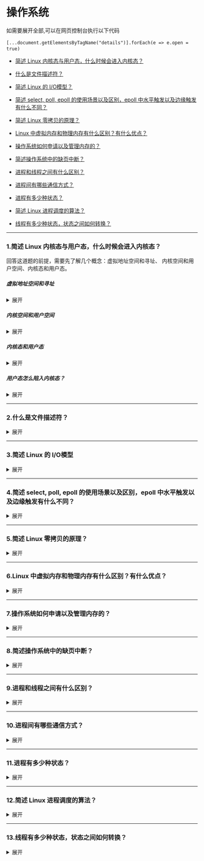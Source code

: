# 操作系统

   如需要展开全部,可以在网页控制台执行以下代码
   ```
   [...document.getElementsByTagName("details")].forEach(e => e.open = true)
   ```

* [简述 Linux 内核态与用户态，什么时候会进入内核态？](#1)

* [什么是文件描述符？](#2)

* [简述 Linux 的 I/O模型？](#3)

* [简述 select, poll, epoll 的使用场景以及区别，epoll 中水平触发以及边缘触发有什么不同？](#4)

* [简述 Linux 零拷贝的原理？](#5)


* [Linux 中虚拟内存和物理内存有什么区别？有什么优点？](#6)

* [操作系统如何申请以及管理内存的？](#7)

* [简述操作系统中的缺页中断？](#8)


* [进程和线程之间有什么区别？](#9)

* [进程间有哪些通信方式？](#10)

* [进程有多少种状态？](#11)

* [简述 Linux 进程调度的算法？](#12)

* [线程有多少种状态，状态之间如何转换？](#13)

------

### <span id="1">1.简述 Linux 内核态与用户态，什么时候会进入内核态？</span>
回答这道题的前提，需要先了解几个概念：虚拟地址空间和寻址、 内核空间和用户空间、内核态和用户态。
##### 虚拟地址空间和寻址
<details>
<summary>展开</summary>
以32位操作系统为例，它的寻址空间就是4G(2^32)。

寻址是指操作系统能找到的地址范围，32位的操作系统能找到的最大地址空间就是4G。
操作系统会给每个进程分配4G的虚拟内存空间，这个虚拟内存空间和真实内存空间之间有映射关系。
</details>

##### 内核空间和用户空间
<details>
<summary>展开</summary>
现代操作系统都会有内核，内核可以访问受保护的内存空间和访问底层硬件的权限，所以为了保证内核空间的安全。就需要区分内核空间和用户空间。
所以以4G的地址空间为例，内核空间拥有最上面的 1G 空间，用户空间拥有其余的3G空间。最高 1G 的内核空间是被所有进程共享的。

![](https://github.com/binbinshan/Review-Up/blob/master/images/网络协议/16239276614333.jpg)

也就是每个进程的 4G 地址空间中，最高 1G 都是一样的，即内核空间。只有剩余的 3G 才归进程自己使用。 
</details>

##### 内核态和用户态
<details>
<summary>展开</summary>
在理解了内核空间和用户空间之后，内核态和用户态就非常简单了。当进程运行在内核空间时就处于内核态，而进程运行在用户空间时则处于用户态。

* 在内核态中，进程运行在内核空间中，此时CPU可以执行任何指令，运行代码也不受限制，可以访问任意内存空间。
* 在用户态中，进程运行在用户空间中，此时要受制CPU的各种限制，也只能访问用户态下可访问的虚拟空间地址。
</details>

##### 用户态怎么陷入内核态？
<details>
<summary>展开</summary>
主要是三个方面，会使用户态陷入内核态：

1. 系统调用：用户态进程通过系统调用申请使用操作系统提供的服务来完成任务，比如说读取磁盘上的一个文件，就会将用户态进程转为内核态。

2. 异常：当进程在用户态的执行过程中出现异常，此时就会由当前进程切换到内核中处理异常的服务中，也会将用户态进程转为内核态。
3. 外围设备中断：当外围设备完成用户请求的操作后，会向CPU发出相应的中断信号，比如说读取磁盘文件完成，系统会切换到中断处理后的后续操作，这个时候如果执行指令的进程处于用户态时，也会先切入到内核态。
</details>


------

### <span id="2">2.什么是文件描述符？</span>
<details>
<summary>展开</summary>

文件描述符是一个非负整数，从0开始。进程使用文件描述符来标识一个打开的文件。

系统为每个进程维护了一个文件描述符表，表示该进程打开文件的记录表，而**文件描述符**实际上就是这张表的索引。当进程打开（open）或者新建（create）文件时，内核会在该进程的文件列表中新增一个表项，同时返回一个文件描述符 —— 也就是新增表项的下标。

一般来说，每个进程最多可以打开 64 个文件，fd ∈ 0~63。在不同系统上，最多允许打开的文件个数不同，Linux 2.4.22 强制规定最多不能超过 1,048,576。

每个进程默认都有 3 个文件描述符：0 (stdin)、1 (stdout)、2 (stderr)。分别代表：标准输入流、标准输出流、标准错误流。

##### socket和fd

socket 是 Unix 中的术语。socket 可以用于同一台主机的不同进程间的通信，也可以用于不同主机间的通信。一个 socket 包含地址、类型和通信协议等信息，通过 socket() 函数创建。

比如可以将 socket 和 fd 视为同义词，当我们获取了一个socket,返回的就是这个 socket 对应的文件描述符 fd。操作系统将 socket 映射到进程的一个文件描述符上，进程就可以通过读写这个文件描述符来和远程主机通信。

socket 是进程间通信规则的高层抽象，而 fd 提供的是底层的具体实现。socket 与 fd 是一一对应的。通过 socket 通信，实际上就是通过文件描述符 fd 读写文件。这也符合 Unix“一切皆文件”的哲学。

</details>


------

### <span id="3">3.简述 Linux 的 I/O模型</span>
<details>
<summary>展开</summary>

网络IO的本质是socket的读取，socket在linux系统被抽象为流，IO可以理解为对流的操作。

对于一次IO的read来说分为两步：
1. 等待数据准备
2. 将数据从内核拷贝到进程

对于socket流而言：
1. 通常涉及等待网络上的数据分组到达，然后被复制到内核的某个缓冲区。
2. 把数据从内核缓冲区复制到应用进程缓冲区。

----
网络IO模型有以下几种：阻塞IO、非阻塞IO、多路复用IO、信号驱动IO、异步IO

* 阻塞IO：socket默认IO模型，进程从用户调用到系统调用，再到读取数据，所有中间过程中进程都是阻塞的，直到数据读取完毕。

![](https://github.com/binbinshan/Review-Up/blob/master/images/操作系统/16240019257667.jpg)
优点：能够无延迟的返回数据，即处理完即可返回。
缺点：进程会阻塞，导致性能变低。


* 非阻塞IO：应用进程执行系统调用之后，内核会返回一个错误码。应用进程不阻塞可以继续执行，但是需要不断的执行系统调用来获知是否完成，这种方式称为轮询(polling)。轮询检查内核数据，直到数据准备好，再拷贝数据到进程，进行数据处理。

![](https://github.com/binbinshan/Review-Up/blob/master/images/操作系统/16240025876184.jpg)
优点：进程在等待的时候，可以进行其他任务。
缺点：因为轮询的原因，任务的响应延迟会增大。

* 多路复用IO：使用 select、poll、epoll函数 让多个进程阻塞在这里，当任意一个数据准备好之后，返回进行可读，然后进程再进行系统调用，将数据由内核拷贝到用户进程。

多路复用IO相对于非阻塞IO：前者可以等待多个socket，能实现同时对多个IO端口进行监听。后者只能对一个进程进行轮询。

![](https://github.com/binbinshan/Review-Up/blob/master/images/操作系统/16240046660747.jpg)
优点：系统开销小，系统不需要创建新的额外进程或者线程
缺点：
前三种IO模型，从整个IO过程来看，他们都是顺序执行的，因此可以归为同步模型。都是进程主动等待且向内核检查状态。
高并发的程序一般使用 同步非阻塞 方式而非 多线程 + 同步阻塞方式

* 信号驱动IO：首先允许Socket进行信号驱动IO,并安装一个信号处理函数，进程继续运行并不阻塞。当数据准备好时，进程会收到一个SIGIO信号，可以在信号处理函数中调用I/O操作函数处理数据。

![](https://github.com/binbinshan/Review-Up/blob/master/images/操作系统/16240063938595.jpg)

* 异步非阻塞IO：用户进程进行系统调用之后，无论内核数据是否准备好，都会直接返回给用户进程，然后用户态进程可以去做别的事情。等到socket数据准备好了，内核直接复制数据给进程，然后从内核向进程发送通知。IO两个阶段，进程都是非阻塞的。

![](https://github.com/binbinshan/Review-Up/blob/master/images/操作系统/16240064759583.jpg)


五种IO比较：

![](https://github.com/binbinshan/Review-Up/blob/master/images/操作系统/16240065655489.jpg)

非阻塞IO和异步IO的区别：
非阻塞IO是同步的，而异步IO是异步的，这是因为非阻塞IO要不断的去轮询检查是否数据读取完成，而异步IO会在数据读完之后直接从内核拷贝到用户空间。

</details>


------

### <span id="4">4.简述 select, poll, epoll 的使用场景以及区别，epoll 中水平触发以及边缘触发有什么不同？</span>
<details>
<summary>展开</summary>
select、poll、epoll都是I/O多路复用的机制。I/O多路复用就是通过一种机制，一个进程可以监视多个文件描述符，一旦某个描述符就绪（读就绪或写就绪），能够通知程序进行相应的读写操作 。

### select 
使用fd_set(文件描述符集合)，将感兴趣的文件描述符传给select，select会将就绪的文件描述符返回。通知进行读写。

缺点：
1. 用户态和内核态的频繁切换：当需要select监听一个文件描述符时，就会把fd_set从用户态拷贝到内核态。
2. 内核需要遍历传进来的每一个文件描述符，不管是否就绪。
3. 监听的文件描述符数量受限制，最多1024个，不同操作系统可能不同。

### poll
poll 和 select 几乎没有区别。poll 采用链表的方式存储文件描述符，没有最大存储数量的限制。

缺点和select基本一样，除了文件描述符数量不受限制。

### epoll

epoll 是对 select 和 poll 的改进，避免了“性能开销大”和“文件描述符数量少”两个缺点。

* 如何解决性能开销大？
    1. 为每个文件描述符指定了回调函数，并在就绪时将其加入到就绪列表。通过判断就绪列表是否有值，这样时间复杂度就变成了O(1)，select和poll的需要遍历所有的文件描述符集合，时间复杂度是O(n)

    2. 每次调用 select 时都需要向内核拷贝所有要监听的描述符集合，而 epoll 对于每个描述符，只需要在传递一次，之后不需要再次传递。这也大大提高了效率。

* 如何解决文件描述符少？
epoll解决文件描述符数量少的问题，是采用红黑树来存储文件描述符集合。


### 使用场景：
* select ： 更加适用于实时要求更高的场景，因为超时时间可以到纳秒，epoll和poll是到毫秒。
 
* poll ：没有最大描述符数量的限制，如果对实时性要求不高，应该使用 poll 而不是 select，并且如果同时监控小于 1000 个描述符，就没有必要使用 epoll。
 
* epoll 如果只需要运行在 Linux 平台上，并且有非常大量的描述符需要同时轮询，而且这些连接最好是长连接。

### 水平触发和边缘触发
select，poll 只支持水平触发，epoll 支持水平触发和边缘触发。

水平触发（LT，Level Trigger）：当文件描述符就绪时，会触发通知，如果用户程序没有一次性把数据读/写完，下次还会发出可读/可写信号进行通知。是默认的一种模式，并且同时支持 Blocking 和 No-Blocking。

边缘触发（ET，Edge Trigger）：仅当描述符从未就绪变为就绪时，通知一次，之后不会再通知。只支持 No-Blocking，以避免由于一个文件句柄的阻塞读/阻塞写操作把处理多个文件描述符的任务饿死。


</details>


------

### <span id="5">5.简述 Linux 零拷贝的原理？</span>
<details>
<summary>展开</summary>

# 简述 Linux 零拷贝的原理

零拷贝技术是指在执行时，避免从一个内存区域复制到另一个内存区域，减少上下文切换和复制的时间。
零拷贝技术带来的改变：
1. 可有效减少从内核态和用户态的上下文切换带来的cpu开销。
2. 减少内核缓冲区和用户进程缓冲区之间反复的 I/O 拷贝操作。

在linux中零拷贝的实现主要有三种方式：
1. 用户态直接IO
    应用系统直接访问存储介质，直接将硬件上的数据拷贝到用户空间，避免了内核空间到用户空间的复制，但是还是存在内核空间和用户空间的上下文切换。
    
1. 减少拷贝次数
    在数据传输过程中，避免数据在用户空间缓冲区和系统内核空间缓冲区之间的CPU拷贝，以及数据在系统内核空间内的CPU拷贝，这也是当前主流零拷贝技术的实现思路。

3. 写时复制技术
    写时复制指的是当多个进程共享同一块数据时，如果其中一个进程需要对这份数据进行修改，那么将其拷贝到自己的进程地址空间中，如果只是数据读取操作则不需要进行拷贝操作。


这里主要举一个减少拷贝次数的实现，因为减少拷贝次数是现在的主流实现，通过 mmap + write 实现的零拷贝技术。
### mmap
在传统IO方式，底层实际上通过调用read()和write()来实现，通过read()把数据从硬盘读取到内核缓冲区，再复制到用户缓冲区；然后再通过write()写入到socket缓冲区，最后写入网卡设备。整个过程发生了4次用户态和内核态的上下文切换和4次拷贝。

![](https://github.com/binbinshan/Review-Up/blob/master/images/操作系统/2021-06-18_20-04-17.png)


mmap 是 Linux 提供的一种内存映射文件方法，即将将读缓冲区的地址和用户缓冲区的地址进行映射。
简单来说就是使用mmap替换了传统IO中的read+write中的read操作，减少了一次CPU的拷贝。整个过程发生了4次用户态和内核态的上下文切换和3次拷贝。

![](https://github.com/binbinshan/Review-Up/blob/master/images/操作系统/2021-06-18_20-07-32.png)
mmap的方式节省了一次CPU拷贝，同时由于用户进程中的内存是虚拟的，只是映射到内核的读缓冲区，所以可以节省一半的内存空间，比较适合大文件的传输。

### Java NIO 零拷贝
在 Java NIO 中的通道（Channel）就相当于操作系统的内核空间（kernel space）的缓冲区，而缓冲区（Buffer）对应的相当于操作系统的用户空间（user space）中的用户缓冲区（user buffer）。 
* 通道（Channel）是全双工的（双向传输），它既可能是读缓冲区（read buffer），也可能是网络缓冲区（socket buffer）。 
* 缓冲区（Buffer）分为堆内存（HeapBuffer）和堆外内存（DirectBuffer），这是通过 malloc() 分配出来的用户态内存。


在Java NIO中通过FileChannel来提供零拷贝的支持，分别是
1. FileChannel.map: 将文件的一部分映射到内存
2. FileChannel.transferTo: 将本Channel的文件字节转移到指定的可写Channel


另外在Netty和RocketMQ中都大量使用了零拷贝技术。


</details>



------

### <span id="6">6.Linux 中虚拟内存和物理内存有什么区别？有什么优点？</span>
<details>
<summary>展开</summary>

### 什么是物理内存？
物理内存也就是内存条，在早期，进程直接通过物理地址操作物理内存，这样也会带来问题：
1. 程序操作相同地址空间会造成互相影响甚至崩溃，而且安全性也得不到保证；
2. 程序运行时，都需要分配空闲区域，而空闲位置不确定，会带来一些重定位问题；

### 什么是虚拟内存？
为了解决物理内存带来的问题，虚拟内存是操作系统物理内存和进程之间的中间层，它为进程隐藏了物理内存这一概念。提供了更简单了访问和操作。
所以虚拟内存的优点就很明显了：
1. 虚拟内存可以为进程提供独立的内存空间
2. 虚拟内存可以控制进程对物理内存的访问

### 物理内存和虚拟内存映射
操作系统是以页的单位来管理内存的，当cpu通过虚拟内存地址寻址时，会通过内存管理单元（MMU）硬件把虚拟内存地址映射为物理内存地址，另外操作系统也会把虚拟地址和物理地址的映射关系维护在页表之中。

![](https://github.com/binbinshan/Review-Up/blob/master/images/操作系统/16241149210542.jpg)

![](https://github.com/binbinshan/Review-Up/blob/master/images/操作系统/16241148587012.jpg)

</details>


------

### <span id="7">7.操作系统如何申请以及管理内存的？</span>
<details>
<summary>展开</summary>

虚拟内存可以为正在运行的进程提供独立的内存空间，制造一种每个进程的内存都是独立的假象。在32位的操作系统中，每个进程会拥有4G的内存空间，其中1G是内核共享空间，其余3G是用户空间使用，
在64位操作系统中，每个进程会拥有256TiB内存空间，内核空间和用户空间分别占 128 TiB。

### 映射
虚拟内存作为操作系统中的逻辑结构，最终进程还是要访问物理内存地址或者磁盘。
所以就需要一个内存管理单元（MMU）硬件把虚拟内存地址映射为物理内存地址。还有一个就是每一个进程的页表中都存储了从虚拟内存到物理内存页的映射关系。

### 页
这个存储了虚拟内存到物理内内存页映射关系的页实际上是个多层页。
正是因为有多层的页表结构可以用来转换虚拟地址，所以多个进程可以通过虚拟内存共享物理内存。这样是为什么，Linux fork创建子进程时，实际上只复制了父进程的页表。

</details>


------

### <span id="8">8.简述操作系统中的缺页中断？</span>
<details>
<summary>展开</summary>

操作系统采用的是虚拟内存地址映射物理内存地址的方式。

我们可以把虚拟内存看做磁盘的一部分，当进程频繁访问虚拟内存中的一片数据时，那么这部分数据就会被以**页**为单位的形式被缓存到**物理内存**中以加速**CPU访问速度**。

![](https://github.com/binbinshan/Review-Up/blob/master/images/操作系统/16241159458767.jpg)

所以虚拟内存中的虚拟页（Virtual Page，VP）可能处于以下的三种状态
* 未分配（Unallocated）：未分配的内存页是没有被进程申请使用的，也就是空闲的虚拟内存，不占用虚拟内存磁盘的任何空间
* 未缓存（Uncached）：仅加载到磁盘中的内存页
* 已缓存（Cached）：已经加载到主存中的内存页

如上图所示，图中绿色的虚拟内存页由主存中的物理内存页（Physical Page，PP）支撑，所以它是已经缓存过的，而黄色的虚拟内存页仅在磁盘中，所以没有被物理内存缓存。


### 操作系统中的缺页中断
当用户程序访问未被缓存的虚拟页时，也就是仅加载到磁盘中的内存页，硬件就会触发缺页中断（Page Fault，PF）。

![](https://github.com/binbinshan/Review-Up/blob/master/images/操作系统/16241162228820.jpg)

1. 在部分情况下，被访问的页面已经加载到了物理内存中，但是用户进程的页表（Page Table）并不存在该对应关系，这时我们只需要在页表中建立虚拟内存到物理内存的关系；
2. 在其他情况下，操作系统需要将磁盘上未被缓存的虚拟页加载到物理内存中。

### 页面替换技术
因为主内存的空间是有限的，当主内存中没有可使用的空间时，操作系统会从选择合适的物理内存页驱逐回磁盘，为新的内存页让出位置，选择待驱逐页的过程在操作系统中叫做页面替换（Page Replacement）。
缺页中断和页面替换技术都是操作系统调页算法（Paging）的一部分，该算法的目的就是充分利用内存资源作为磁盘的缓存以提高程序的运行效率。

</details>


------

### <span id="9">9.进程和线程之间有什么区别？</span>
<details>
<summary>展开</summary>


进程：指在系统中正在运行的一个应用程序；程序一旦运行就是进程； CPU 资源分配的最小单位。
线程：系统分配CPU时间资源的基本单元。程序执行的最小单位。

比如启动一个浏览器，就相当于启动一个进程，打开一个网页就相当于启动一个线程。

### 详解
在linux中，其实**不区分进程和线程**的，进程的创建和线程的创建本质上是⼀样的，最⼤的区别就在于**资源共享**的层级不同。那这句话怎么理解呢？

我们从Linux怎么创建进程和线程开始：
* 在Linux可以使⽤ fork() 或者是 vfork() 创建出新的进程，创建出来的进程⼀般称之为⼦进程。
* linux也给我们提供了创建线程的系统调用，就是clone。

这个三个方法的用处如下：

| 系统调用 | 描述 |
| --- | --- |
| fork | fork创造的子进程是父进程的完整副本，子进程拷贝父进程的数据段，代码段 |
| vfork | vfork创建的子进程与父进程共享数据段，并且保证子进程先运行，在调用exec 或exit 之前与父进程数据是共享的,在它调用exec 或exit 之后父进程才可能被调度运行|
| clone | linux给我们提供了创建线程的系统调用 |

fork、vfork、clone都是基于do_fork() 实现。

这里有个知识点，就是上面三个方法，其实都是主进程复制出的子线程，所以⽗进程和⼦进程拥有相同的程序⽂本段，但是却各⾃拥有不同的栈段、数据段以及堆段。尽管系统采⽤了 copy-on-write，即**写时复制**的⽅式来延迟内存内容的复制，但仍然有复制开销。

好了继续我们讨论的为什么说clone能够创建线程，这是因为clone方法参数列表中有一个标志位的参数**flags**，这个**flags可以指定父子进程共享的资源**..具体不展开。

简单的来说就是通过clone方法的flags参数，NPTL线程使用了clone()函数flags的所有七个参数来创建线程。

### 总结
进程和线程没有本质上的区别，只是对一些资源共享程度不同而已。
进程和线程的区别：
1. 进程是资源分配的最⼩单位，⽽线程则是系统调度的最⼩单位。
2. 进程是正在执行的程序，而线程是进程的一部分。
3. 进程是重量级的，线程是轻量级的。
4. 进程上下文切换时间长，线程上下文切换时间短。
5. 进程大多是隔离的，而线程共享内存。


</details>


------

### <span id="10">10.进程间有哪些通信方式？</span>
<details>
<summary>展开</summary>

进程间通信 (IPC)用于在一个或多个进程或程序中的多个线程之间交换数据。由于每个单个用户请求都可能导致操作系统中运行多个进程，因此这些进程可能需要相互通信。

IPC是一组编程接口，每种 IPC 协议方法都有其自身的优点和局限性

1. 管道：广泛用于两个相关进程之间的通信。这是一种半双工方法，因此第一个进程与第二个进程通信。然而，为了实现全双工，需要另一个管道。

2. 消息传递：它是一个进程进行通信和同步的机制。使用消息传递。
3. 消息队列：消息队列是存储在内核中的消息链表。它由消息队列标识符标识。此方法提供具有全双工容量的单个或多个进程之间的通信。
4. 共享内存：共享内存是在所有进程之间使用共享内存建立的两个或多个进程之间共享的内存。
...

</details>


------

### <span id="11">11.进程有多少种状态？</span>
<details>
<summary>展开</summary>

* 进程状态：

    | 状态 | 说明 |
    | :---: | --- |
    | R | running or runnable (on run queue)<br>正在执行或者可执行，此时进程位于执行队列中。|
    | D | uninterruptible sleep (usually I/O)<br>不可中断阻塞，通常为 IO 阻塞。 |
    | S | interruptible sleep (waiting for an event to complete) <br> 可中断阻塞，此时进程正在等待某个事件完成。|
    | Z | zombie (terminated but not reaped by its parent)<br>僵死，进程已经终止但是尚未被其父进程获取信息。|
    | T | stopped (either by a job control signal or because it is being traced) <br> 结束，进程既可以被作业控制信号结束，也可能是正在被追踪。|
    <br>


* 操作系统中的线程，只有ready、running、waiting三种状态
    * ready:表示线程已经被创建，正在等待系统调度分配CPU使用权
    * running:表示线程获得了CPU使用权，正在进行运算
    * waiting:表示线程等待，让出CPU资源给其他线程使用

* Java线程状态存在6种，NEW、RUNNABLE、BLOCKED、WAITING、TIMED_WAITING、TERMINATED
    * NEW、TERMINATED 这两种状态实际上并不属于系统线程的运行状态，是Java线程独有的状态。
    * RUNNABLE 对应操作系统线程中的 ready、running
    * BLOCKED、WAITING、TIMED_WAITING 对应操作系统中 waiting

| 线程状态 | 说明 | 进入状态方式 | 退出方式 |
| --- | --- | --- | --- |
| new | 线程创建，还未启动 |  |  |
| runnable | 可能正在运行，也可能正在等待 CPU 时间片 | Thread.start() |  |
| Blocking | 等待获取一个互斥锁，如果其线程释放了锁就会结束此状态 | synchronized\Lock |  |
| Waiting | 等待其它线程显式地唤醒，否则不会被分配 CPU 时间片 | Object.wait() Thread.join() LockSupport.park() | Object.notify() / Object.notifyAll() 或者 被调用的线程执行完毕|
| Timed Waiting | 无需等待其它线程显式地唤醒，在一定时间之后会被系统自动唤醒 | Thread.sleep() Object.wait() Thread.join() LockSupport.parkNanos() LockSupport.parkUntil()| 时间结束 / Object.notify() / Object.notifyAll() / 被调用的线程执行完毕|
| Terminated | 可以是线程结束任务之后自己结束，或者产生了异常而结束 |  |  |

</details>


------

### <span id="12">12.简述 Linux 进程调度的算法？</span>
<details>
<summary>展开</summary>

调度是指系统为分配处理器使用权的过程，主要调度方式分两种，分别是：
* 协同式调度 ：进程/线程执行时间由进程/线程本身来控制，进程/线程把自己的工作执行完之后，要主动通知系统切换到另外一个进程/线程上。最大好处是实现简单，且切换操作对进程/线程自己是可知的，没有同步问题，坏处是进程/线程执行时间不可控制，如果一个进程/线程有问题，可能一直阻塞在那里。

* 抢占式调度：每个进程/线程将由系统来分配执行时间，进程/线程的切换不由进程/线程本身来决定（Java中，Thread.yield()可以让出执行时间，但无法获取执行时间）。进程/线程执行时间系统可控，也不会有一个进程/线程导致整个进程阻塞。


在Linux中默认使⽤的调度器是CFS 即 Completely Fair Scheduler，完全公平调度器。
当然Linux也实现了实时调度。
</details>

------

### <span id="13">13.线程有多少种状态，状态之间如何转换？</span>
<details>
<summary>展开</summary>


| 线程状态 | 说明 | 进入状态方式 | 退出方式 |
| --- | --- | --- | --- |
| new | 线程创建，还未启动 |  |  |
| runnable | 可能正在运行，也可能正在等待 CPU 时间片 | Thread.start() |  |
| Blocking | 等待获取一个互斥锁，如果其线程释放了锁就会结束此状态 | synchronized\Lock |  |
| Waiting | 等待其它线程显式地唤醒，否则不会被分配 CPU 时间片 | Object.wait() Thread.join() LockSupport.park() | Object.notify() / Object.notifyAll() 或者 被调用的线程执行完毕|
| Timed Waiting | 无需等待其它线程显式地唤醒，在一定时间之后会被系统自动唤醒 | Thread.sleep() Object.wait() Thread.join() LockSupport.parkNanos() LockSupport.parkUntil()| 时间结束 / Object.notify() / Object.notifyAll() / 被调用的线程执行完毕|
| Terminated | 可以是线程结束任务之后自己结束，或者产生了异常而结束 |  |  |


</details>
